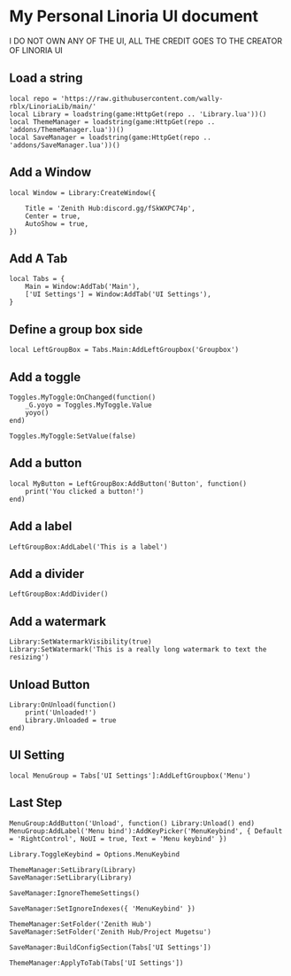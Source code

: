 
# My Personal Linoria UI document

I DO NOT OWN ANY OF THE UI, ALL THE CREDIT GOES TO THE CREATOR OF LINORIA UI


## Load a string
```
local repo = 'https://raw.githubusercontent.com/wally-rblx/LinoriaLib/main/'
local Library = loadstring(game:HttpGet(repo .. 'Library.lua'))()
local ThemeManager = loadstring(game:HttpGet(repo .. 'addons/ThemeManager.lua'))()
local SaveManager = loadstring(game:HttpGet(repo .. 'addons/SaveManager.lua'))()
```
## Add a Window
```
local Window = Library:CreateWindow({

    Title = 'Zenith Hub:discord.gg/fSkWXPC74p',
    Center = true,
    AutoShow = true,
})
```
## Add A Tab
```
local Tabs = {
    Main = Window:AddTab('Main'), 
    ['UI Settings'] = Window:AddTab('UI Settings'),
}
```
## Define a group box side
```
local LeftGroupBox = Tabs.Main:AddLeftGroupbox('Groupbox')
```
## Add a toggle
```
Toggles.MyToggle:OnChanged(function()
    _G.yoyo = Toggles.MyToggle.Value
    yoyo()
end)

Toggles.MyToggle:SetValue(false)
```
## Add a button
```
local MyButton = LeftGroupBox:AddButton('Button', function()
    print('You clicked a button!')
end)
```
## Add a label
```
LeftGroupBox:AddLabel('This is a label')
```
## Add a divider
```
LeftGroupBox:AddDivider()
```
## Add a watermark
```
Library:SetWatermarkVisibility(true)
Library:SetWatermark('This is a really long watermark to text the resizing')
```
## Unload Button
```
Library:OnUnload(function()
    print('Unloaded!')
    Library.Unloaded = true
end)
```
## UI Setting
```
local MenuGroup = Tabs['UI Settings']:AddLeftGroupbox('Menu')
```
## Last Step
```
MenuGroup:AddButton('Unload', function() Library:Unload() end)
MenuGroup:AddLabel('Menu bind'):AddKeyPicker('MenuKeybind', { Default = 'RightControl', NoUI = true, Text = 'Menu keybind' }) 

Library.ToggleKeybind = Options.MenuKeybind

ThemeManager:SetLibrary(Library)
SaveManager:SetLibrary(Library)

SaveManager:IgnoreThemeSettings() 

SaveManager:SetIgnoreIndexes({ 'MenuKeybind' }) 

ThemeManager:SetFolder('Zenith Hub')
SaveManager:SetFolder('Zenith Hub/Project Mugetsu')

SaveManager:BuildConfigSection(Tabs['UI Settings']) 

ThemeManager:ApplyToTab(Tabs['UI Settings'])
```

